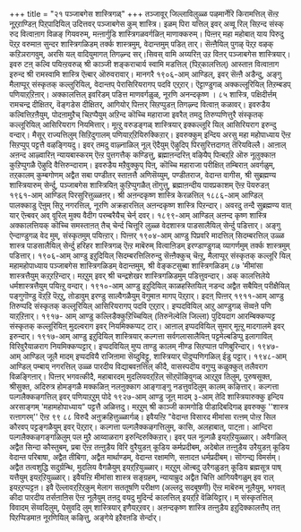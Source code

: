 +++
title = "२१ पञ्जाबगेस शास्त्रिगळ्"
+++
तञ्जावूर् जिल्लाविलुळ्ळ पऴमार्नेरि किरामत्तिल् सॆऩ्ऱ नूऱ्‌ऱाण्डिऩ् पिऱ्‌पादियिल् उदित्तवर् पञ्जाबगेस 
कुम् 
शास्त्रि। इळम् पिरा यत्तिल् इवर् अव्वू रिल् सिऱन्द संस्क् रुद वित्वाऩाग विळङ् गियवरुम्, मऩ्ऩार्गुडि शास्त्रिगळवर्गळिऩ् माणाक्करुम्। पिऩ्ऩर् महा महोबात् याय पिरुदु पॆऱ्‌ऱ वरुमाऩ सुन्दर 
शास्त्रिगळिडम् 
तर्क्क शास्त्रमुम्, वेदान्तमुम् पडित् तार्। सॆऩ्ऩैयिल् पुगऴ् पॆऱ्‌ऱ वऴक् कऱिञरागवुम्, अरसि यल् वादियुमागत् तिगऴ्न्द सर्।सिवस् वामि अय्यरिऩ् उऱ विऩर् पञ्जाबगेस शास्त्रियार्। इवरु 
टऩ् कल्वि पयिऩ्ऱवरुळ् श्री काञ्जी शङ्कराचार्य स्वामि मडत्तिल् (पिऱ्‌कालत्तिल्) आस्ताऩ वित्वाऩाग इरुन्द श्री रामस्वामि शास्त्रि ऎऩ्बार् ऒरुवरावार्। 
मानगरै 
१९०६-आम् आण्डिल्, इवर् सॆऩ्ऩै अडैन्दु, अङ्गु मैलाप्पूर् संस्कृतक् कल्लुरियिल्, वेदान्तप् पेरासिरियरागप् पदवि एऱ्‌ऱार्। ऎट्टाण्डुगळ् अक्कल्लूरियिल् तिऱम्बडप् पणियाऱ्‌ऱिऩार्। अक्कालत्तिल् इवरिडम् पडित्त माणवर्गळुळ्, नूरणि अनन्दकृष्ण 
। 
८५ 
शास्त्रि, पक्षिदीर्त्तम् रामचन्द्र दीक्षितर्, वॆङ्गडेस दीक्षितर्, आगियोर् पिऩ्ऩर् सिऱप्पुडऩ् तिगऴ्न्द वित्वाऩ् कळावर्। इवरुडैय कल्वित्तिऱऩैयुम्, पोदऩामुऱैच् चिऱप्पैयुम् अऱिन्द कॊच्चि महाराजा इवरैत् तमदु तिरुप्पणित्तुरै संस्कृतक् कल्लूरियिल् आसिरियराग नियमित्तार्। मूऩ्ऱु वरुडङ्गळ् शास्त्रियार् इक्कल्लूरि यिल् आसिरियराग इरुन्दु वन्दार्। मैसूर् राज्यत्तिलुम् सिऱिदुगालम् पणियाऱ्‌ऱियिरुक्किऱार्। इवरुक्कुम् इन्दिय अरसु महा महोपाध्याय ऎऩ्ऱ सिऱप्पुप् पट्टत्तै वऴङ्गियदु। 
इवर् तमदु वाऴ्नाळिल् नूल् ऎदैयुम् ऎऴुदिप् पिरसुरित्तदागत् तॆरियविल्लै। आऩाल् अऩन्द आऴ्वारिऩ् न्यायबास्करम् ऎऩ्ऱ पुत्तगत्तैक् कण्डित्तु, ब्रह्माऩन्दरिऩ् वऴियैप् पिऩ्बऱ्‌ऱि ऒरु नूलुक्काऩ कुऱिप्पुगळै ऎऴुदि वैत्तिरुन्दाराम्। इवरुडैय मऱैवुक्कुप् पिऩ्, कॊच्चि महाराजा परीक्षित् तम्बिराऩ् अवर्गळुम्, तऱ्‌कालम् कुम्बगोणम् अद्वैत सबा पण्डीतर् स्ताऩत्तै अणिसॆय्युम्, 
पण्डीतराज, वेदान्त वागीस, श्री सुब्रह्मण्य शास्त्रियारुम् सेर्न्दु, पञ्जाबगेस शास्त्रियिऩ् कुऱिप्पुगळैत् तॊगुत्तु, ब्रह्माऩन्दीय पावप्रकाशम् ऎऩ्ऱ पॆयरुडऩ् १९६१-आम् आण्डिल् पिरसुरित्तुळ्ळऩर्। 
श्री अऩन्दकृष्ण शास्त्रि 
केरळत्तिल् १८८६-आम् आण्डिल् पालक्काडु ऎऩुम् सिऱु नगरत्तिल्, नूरणि अक्रहारत्तिल् अऩन्दकृष्ण 
शास्त्रि पिऱन्दार्। अवरदु तन्दै सुब्रह्मण्य वात् यार् ऎऩ्बवर् अव् वूरिल् मुक्य वैदीग परम्बरैयैच् चेर्न् दवर्। १८९९-आम् आण्डिल् अऩन्द कृष्ण शास्त्रि अक्कालत्तियक् कॊच्चि समस्ताऩत् तैच् चेर्न्द चित्तूरि लुळ्ळ वेदशास्त्र पाडसालैयिल् सेर्न्दु पडित्तार्। अङ्गु ऐन्दाण्डुगळ् वेद मुम्, संस्कृतमुम् पयिऩ्ऱार्। पिऩ्ऩर् १९०४-आम् आण्डु पिप्रवरि मादत्तिल् सिदम्बरत्तिल् उळ्ळ 
शास्त्र पाडसालैयिल् सेर्न्दु हरिहर शास्त्रिगळ् ऎऩ्ऱ माबॆरुम् वित्वाऩिडम् इरण्डाण्डुगळ् व्यागर्णमुम् तर्क्क शास्त्रमुम् पडित्तार्। 
१९०६-आम् आण्डु इऱुदियिल् सिदम्बरत्तिलिरुन्दु सॆऩ्ऩैक्कुच् चॆऩ्ऱु, मैलाप्पूर् संस्कृतक् कल्लूरि यिल् महामहोपाध्याय पञ्जाबगेस शास्त्रिगळिडम् वेदान्तमुम्, श्री वेङ्कटसुब्बा शास्त्रिगळिडम् 
८७ 
'मीमांसा शास्त्रत्तैयुम् कऱ्‌ऱऱिन्दार्। मऱ्‌ऱुम् इवर् श्री चन्द्रशेखर शास्त्रिगळिडमुम् पडित्तुवन्दार्। अक् कालत्तिलेये धर्मशास्त्रत्तैयुम् पयिऩ्ऱु वन्दार्। १९१०-आम् आण्डु इऱुदियिल् काळहस्तियिल् नडन्द अद्वैत सबैयिऩ् परीक्षैयिल् पङ्गुगॊण्डु वॆऱ्‌ऱि पॆऱ्‌ऱु, तोडावुम् इरण्डु साल्वैगळैयुम् वॆगुमाऩ मागप् पॆऱ्‌ऱार्। इदऩ् पिऩ्ऩर् १९११-आम् आण्डु तिरुप्पदि संस्कृतक् कल्लूरियिल् आसिरियरागप् पदवि एऱ्‌ऱार्। इप्पदवियिल् आऱु आण्डुगळ् सॆव्वऩे पणि याऱ्‌ऱिऩार्। १९१७- आम् आण्डु कल्लिडैक्कुऱिच्चियिल् (तिरुनॆल्वेलि जिल्ला) पुदियदाग आरम्बिक्कप्पट्ट संस्कृतक् कल्लूरियिऩ् मुदल्वराग इवर् नियमिक्कप्पट् टार्। आऩाल् इप्पदवियिल् सुमार् मूऩ्ऱु मादगालमे इवर् इरुन्दार्। 
१९१७-आम् आण्डु इऱुदियिल् शास्त्रियार् कल्गत्ता सर्वगलासालैयिऩ् पट्टमेल्बडिप्पु इलागाविल् विरिवुरैयाळराग नियमिक्कप्पट्टार्। इप्पदवियिल् मुप्प ताण्डु कालम् नीण्ड सिऱप्पाऩ पणिबुरिन्दार्। १९४७- आम् आण्डिल् जूलै मादम् इप्पदवियै राजिऩामा सॆय्दुविट्टु, शास्त्रियार् पॊदुप्पणिगळिल् ईडु पट्टार्। १९४८-आम् आण्डिल् पम्बाय् नगरत्तिल् उळ्ळ पारदीय विद्याबवऩत्तिल् कीदै, वासस्पदीय वगुप्पु कळुक्कुत् तलैवराग विळङ्गिऩार्। पिऩ्ऩर् भगवत्कीदै, महाबारदम् मुदलियवऱ्‌ऱिल् सॊऱ्‌पॊऴिवुगळ् आऱ्‌ऱुव तिलुम्, पुरुषसूक्त, श्रीसुक्त, अदिरुत्र होमङ्गळै मक्कळिऩ् नलऩुक्काग आङ्गाङ्गु नडत्तुवदिलुम् कालम् कऴित्तार्। 
कल्गत्ता पल्गलैक्कऴगत्तिल् इवर् पणियाऱ्‌ऱुम् पोदे १९२७-आम् आण्डु जूऩ् मादम् ३-आम् तेदि शास्त्रियारुक्कु इन्दिय अरसाङ्गम् 'महामहोपाध्याय" पट्टत्तै अळित्तदु। मऱ्‌ऱुम् श्री काञ्जी कामगोडि पीडादिबदिगळ् इवरुक्कु ''शास्त्र रत्ऩागरम्'' ऎऩ्ऱ 
९९ 
८८ 
विरुदै अऩुक्रहित्तुळ्ळार्गळ्। इवैयऩ्ऱि "वेदान्त विसारद 
मीमांसा रत्ऩम् पोऩ्ऱ सिल कौरवप् पट्टङ्गळैयुम् इवर् पॆऱ्‌ऱार्। कल्गत्ता पल्गलैक्कऴगत्तिलुम्, कासि, अलहाबात्, पाट्ऩा। आन्दिरा पल्गलैक्कऴगङ्गळिलुम् पल मुऱै आय्वाळराग इरुन्दिरुक्किऱार्। 
इवर् पल नूल्गळै इयऱ्‌ऱियुळ्ळार्। अवैगळिल् अद्वैत सिन्दा कौस्तुबम्, प्रबा ऎऩ्ऱ तऩ्ऩुडैय विरि वुरैयुडऩ् कूडिय कर्मप्रदीबम्, अदेबोल तऩ्ऩुडैय उरैयुडऩ् कूडिय वेदान्त परिबाषा, अद्वैत तीबिगा, अद्वैत मार्थाण्डम्, वेदान्त रक्षामणि, सऩादऩ धर्मप्रदीबम्। सॊगन्द्य विमर्सम्। अद्वैत तत्वशुद्धि सदुर्ग्रन्थि, मुदलिय वैगळैयुम् इयऱ्‌ऱियुळ्ळार्। 
मऱ्‌ऱुम् ऒऩ्बदु उरैगळुडऩ् कूडिय ब्रह्मसूत्र पाष् यत्तैयुम् इयऱ्‌ऱियुळ्ळार्। इवैयऩ्ऱि मीमांसा शास्त्र सङ्ग्रहम्, न्यायाम्रुद अद्वैत चित्ति आगियवैगळुम् इव राल् इयऱ्‌ऱप्पट्टऩ। इवै ऎल्लावऱ्‌ऱिऱ्‌कुम् मेलाग सततूषणि परीक्षण (अल्लदु सदबूषणी) ऎऩ्ऱ माबॆरुम् नूलैयुम्, भगवत् कीदा पारदीय तर्सऩाऩिस ऎऩ्ऱ नूलैयुम् तऩदु वयदु मुदिर्न्द कालत्तिल् इयऱ्‌ऱि वॆळियिट्टार्। 
म् 
संस्कृतत्तिल् विवादम् सॆय्वदिलुम्, पेसुवदि लुम् शास्त्रियार् इणैयऱ्‌ऱवर्। अऩन्दकृष्ण शास्त्रि तऩ्ऩुडैय इऱुदिक्कालत्तैप् तऩ् पिऱप्पिडमाऩ नूरणियिल् कऴित्तु, अङ्गेये इऱैवऩडि सेर्न्दार्। 
